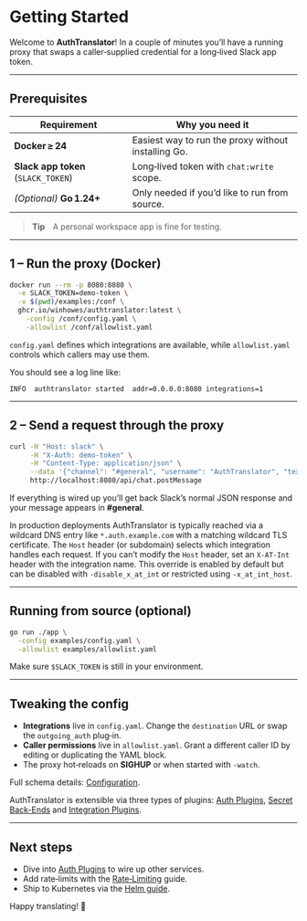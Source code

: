 # Getting Started

Welcome to **AuthTranslator**! In a couple of minutes you’ll have a running proxy that swaps a caller‑supplied credential for a long‑lived Slack app token.

---

## Prerequisites

| Requirement                                | Why you need it                                                           |
| ------------------------------------------ | ------------------------------------------------------------------------- |
| **Docker ≥ 24**                            | Easiest way to run the proxy without installing Go.                       |
| **Slack app token** (`SLACK_TOKEN`)        | Long‑lived token with `chat:write` scope.                                 |
| *(Optional)* **Go 1.24+**                  | Only needed if you’d like to run from source.                             |

> **Tip** A personal workspace app is fine for testing.

---

## 1 – Run the proxy (Docker)

```bash
docker run --rm -p 8080:8080 \
  -e SLACK_TOKEN=demo-token \
  -v $(pwd)/examples:/conf \
  ghcr.io/winhowes/authtranslator:latest \
    -config /conf/config.yaml \
    -allowlist /conf/allowlist.yaml
```

`config.yaml` defines which integrations are available, while
`allowlist.yaml` controls which callers may use them.

You should see a log line like:

```text
INFO  authtranslator started  addr=0.0.0.0:8080 integrations=1
```

---

## 2 – Send a request through the proxy

```bash
curl -H "Host: slack" \
     -H "X-Auth: demo-token" \
     -H "Content-Type: application/json" \
     --data '{"channel": "#general", "username": "AuthTranslator", "text": "Hello from AuthTranslator"}' \
     http://localhost:8080/api/chat.postMessage
```

If everything is wired up you’ll get back Slack’s normal JSON response and your message appears in **#general**.

In production deployments AuthTranslator is typically reached via a wildcard DNS entry like `*.auth.example.com` with a matching wildcard TLS certificate. The `Host` header (or subdomain) selects which integration handles each request.
If you can’t modify the `Host` header, set an `X-AT-Int` header with the integration name. This override is enabled by default but can be disabled with `-disable_x_at_int` or restricted using `-x_at_int_host`.

---

## Running from source (optional)

```bash
go run ./app \
  -config examples/config.yaml \
  -allowlist examples/allowlist.yaml
```

Make sure `$SLACK_TOKEN` is still in your environment.

---

## Tweaking the config

* **Integrations** live in `config.yaml`. Change the `destination` URL or swap the `outgoing_auth` plug‑in.
* **Caller permissions** live in `allowlist.yaml`. Grant a different caller ID by editing or duplicating the YAML block.
* The proxy hot‑reloads on **SIGHUP** or when started with `-watch`.

Full schema details: [Configuration](configuration.md).

AuthTranslator is extensible via three types of plugins:
[Auth Plugins](auth-plugins.md), [Secret Back-Ends](secret-backends.md) and
[Integration Plugins](integration-plugins.md).

---

## Next steps

* Dive into [Auth Plugins](auth-plugins.md) to wire up other services.
* Add rate‑limits with the [Rate‑Limiting](rate-limiting.md) guide.
* Ship to Kubernetes via the [Helm guide](helm.md).

Happy translating! 🎉
